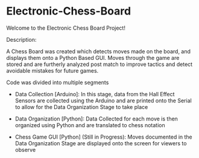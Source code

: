 # Electronic-Chess-Board

Welcome to the Electronic Chess Board Project!


Description:

A Chess Board was created which detects moves made on the board, and displays them onto a Python Based GUI. Moves through the game are stored and are furtherly analyzed post match to improve tactics and detect avoidable mistakes for future games.



Code was divided into multiple segments
- Data Collection [Arduino]: 
In this stage, data from the Hall Effect Sensors are collected using the Arduino and are printed onto the Serial to allow for the Data Organization Stage to take place

- Data Organization [Python]: 
Data Collected for each move is then organized using Python and are translated to chess notation

- Chess Game GUI [Python] (Still in Progress): 
Moves documented in the Data Organization Stage are displayed onto the screen for viewers to observe
